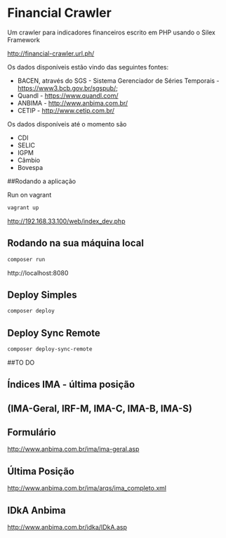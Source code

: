 Financial Crawler
=================

Um crawler para indicadores financeiros escrito em PHP usando o Silex Framework

http://financial-crawler.url.ph/

Os dados disponíveis estão vindo das seguintes fontes:
 - BACEN, através do SGS - Sistema Gerenciador de Séries Temporais - https://www3.bcb.gov.br/sgspub/;
 - Quandl - https://www.quandl.com/
 - ANBIMA - http://www.anbima.com.br/
 - CETIP - http://www.cetip.com.br/

Os dados disponíveis até o momento são
 - CDI
 - SELIC
 - IGPM
 - Câmbio
 - Bovespa

##Rodando a aplicação

Run on vagrant
```sh
vagrant up
```
http://192.168.33.100/web/index_dev.php


Rodando na sua máquina local
----------------------------
```sh
composer run
```
http://localhost:8080


Deploy Simples
--------------
```sh
composer deploy
```

Deploy Sync Remote
------------------
```sh
composer deploy-sync-remote
```

##TO DO

Índices IMA - última posição
----------------------------

(IMA-Geral, IRF-M, IMA-C, IMA-B, IMA-S)
----------------------------

Formulário
----------
http://www.anbima.com.br/ima/ima-geral.asp

Última Posição
--------------
http://www.anbima.com.br/ima/arqs/ima_completo.xml

IDkA Anbima
-----------
http://www.anbima.com.br/idka/IDkA.asp

